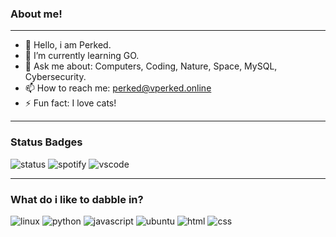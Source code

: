 ###         About me!
---------------------------------------
- 🤔 Hello, i am Perked.
- 🌱 I’m currently learning GO.
- 💬 Ask me about: Computers, Coding, Nature, Space, MySQL, Cybersecurity.
- 📫 How to reach me: perked@vperked.online
- ⚡ Fun fact: I love cats!
----------------------------------------

###    Status Badges

<img src="https://api.statusbadges.me/badge/status/1056697577262813234?simple=true" alt="status">

<img src="https://api.statusbadges.me/badge/spotify/1056697577262813234" alt="spotify">

<img src="https://api.statusbadges.me/badge/vscode/1056697577262813234" alt="vscode">

----------------------

### What do i like to dabble in?

<img src ="https://img.shields.io/badge/Linux-FCC624?style=for-the-badge&logo=linux&logoColor=black"
alt="linux" >
<img src = "https://img.shields.io/badge/Python-3776AB?style=for-the-badge&logo=python&logoColor=white"
alt="python">
<img src ="https://img.shields.io/badge/JavaScript-F7DF1E?style=for-the-badge&logo=javascript&logoColor=black"
alt ="javascript">
<img src ="https://img.shields.io/badge/Ubuntu-E95420?style=for-the-badge&logo=ubuntu&logoColor=white"
alt ="ubuntu">
<img src ="https://img.shields.io/badge/HTML-239120?style=for-the-badge&logo=html5&logoColor=white"
alt ="html">
<img src ="https://img.shields.io/badge/CSS-239120?&style=for-the-badge&logo=css3&logoColor=white" 
alt ="css">
